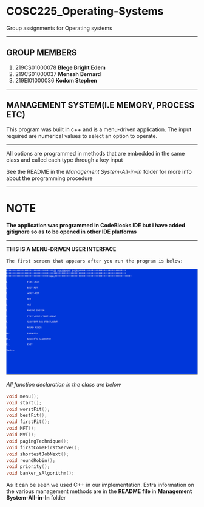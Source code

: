 # COSC225_Operating-Systems
 Group assignments for Operating systems

___

## GROUP MEMBERS 

1. 219CS01000078     **Blege Bright Edem**
1. 219CS01000037     **Mensah Bernard**
1. 219EI01000036     **Kodom Stephen**




___

## MANAGEMENT SYSTEM(I.E MEMORY, PROCESS ETC)
This program was built in c++ and is a menu-driven application.
The input required are numerical values to select an option to operate.

___


All options are programmed in methods that are embedded in the same class and called each type through a key input

See the README in the *Management System-All-in-In* folder for more info about the programming procedure
___
# NOTE
**The application was programmed in CodeBlocks IDE but i have added gitignore so as to be opened in other IDE platforms**

___
__THIS IS A MENU-DRIVEN USER INTERFACE__
~~~
The first screen that appears after you run the program is below:
~~~
![First Interface](interface_one.PNG)

_All function declaration in the class are below_


~~~c++
void menu();
void start();
void worstFit();
void bestFit();
void firstFit();
void MFT();
void MVT();
void pagingTechnique();
void firstComeFirstServe();
void shortestJobNext();
void roundRobin();
void priority();
void banker_sAlgorithm();

~~~

As it can be seen we used C++ in our implementation.
Extra information on the various management methods are in the __README file__ in __Management System-All-in-In__ folder
